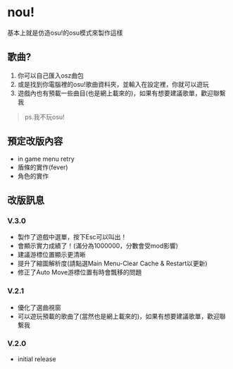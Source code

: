 # nou!
基本上就是仿造osu!的osu模式來製作這樣

## 歌曲?
1. 你可以自己匯入osz曲包
2. 或是找到你電腦裡的osu!歌曲資料夾，並輸入在設定裡，你就可以遊玩
3. 遊戲內也有預載一些曲目(也是網上載來的)，如果有想要建議歌單，歡迎聯繫我
> ps.我不玩osu!

## 預定改版內容
- in game menu retry
- 盾條的實作(fever)
- 角色的實作

## 改版訊息
### V.3.0
- 製作了遊戲中選單，按下Esc可以叫出！
- 會顯示實力成績了！(滿分為1000000，分數會受mod影響)
- 建議游標位置顯示更清晰
- 提升了縮圖解析度(請點選Main Menu-Clear Cache & Restart以更新)
- 修正了Auto Move游標位置有時會飄移的問題

### V.2.1
- 優化了選曲視窗
- 可以遊玩預載的歌曲了(當然也是網上載來的)，如果有想要建議歌單，歡迎聯繫我

### V.2.0
- initial release


